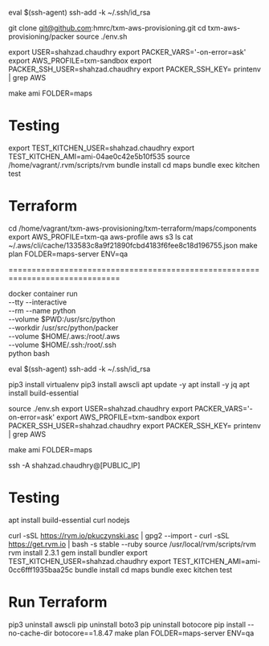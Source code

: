 <!-- https://github.com/hmrc/txm-aws-provisioning/tree/master/packer -->

eval $(ssh-agent)
ssh-add -k ~/.ssh/id_rsa

git clone git@github.com:hmrc/txm-aws-provisioning.git
cd txm-aws-provisioning/packer
source ./env.sh

export USER=shahzad.chaudhry
export PACKER_VARS='-on-error=ask'
export AWS_PROFILE=txm-sandbox
export PACKER_SSH_USER=shahzad.chaudhry
export PACKER_SSH_KEY=
printenv | grep AWS

make ami FOLDER=maps

Testing
===============================================================================
export TEST_KITCHEN_USER=shahzad.chaudhry
export TEST_KITCHEN_AMI=ami-04ae0c42e5b10f535
source /home/vagrant/.rvm/scripts/rvm
bundle install
cd maps
bundle exec kitchen test

Terraform
===============================================================================
cd /home/vagrant/txm-aws-provisioning/txm-terraform/maps/components
export AWS_PROFILE=txm-qa
aws-profile aws s3 ls
cat ~/.aws/cli/cache/133583c8a9f21890fcbd4183f6fee8c18d196755.json
make plan FOLDER=maps-server ENV=qa














==============================================================================

docker container run \
--tty --interactive \
--rm --name python \
--volume $PWD:/usr/src/python \
--workdir /usr/src/python/packer \
--volume $HOME/.aws:/root/.aws \
--volume $HOME/.ssh:/root/.ssh \
python bash

eval $(ssh-agent)
ssh-add -k ~/.ssh/id_rsa

pip3 install virtualenv
pip3 install awscli
apt update -y
apt install -y jq
apt install build-essential

source ./env.sh
export USER=shahzad.chaudhry
export PACKER_VARS='-on-error=ask'
export AWS_PROFILE=txm-sandbox
export PACKER_SSH_USER=shahzad.chaudhry
export PACKER_SSH_KEY=
printenv | grep AWS

make ami FOLDER=maps

ssh -A shahzad.chaudhry@[PUBLIC_IP]


Testing
==========================================
apt install build-essential curl nodejs
<!-- gpg --keyserver hkp://keys.gnupg.net --recv-keys 409B6B1796C275462A1703113804BB82D39DC0E3 -->
curl -sSL https://rvm.io/pkuczynski.asc | gpg2 --import -
curl -sSL https://get.rvm.io | bash -s stable --ruby
source /usr/local/rvm/scripts/rvm
rvm install 2.3.1
gem install bundler
export TEST_KITCHEN_USER=shahzad.chaudhry
export TEST_KITCHEN_AMI=ami-0cc6fff1935baa25c
bundle install
cd maps
bundle exec kitchen test

Run Terraform
============================================================================
pip3 uninstall awscli
pip uninstall boto3
pip uninstall botocore
pip install --no-cache-dir botocore==1.8.47
make plan FOLDER=maps-server ENV=qa
